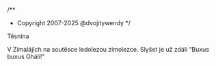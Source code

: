 /**
* Copyright 2007-2025 @dvojitywendy
*/

Těsnina

V Zimalájích na soutěsce
ledolezou zimolezce.
Slyšet je už zdáli
“Buxus buxus Ghálí!”
